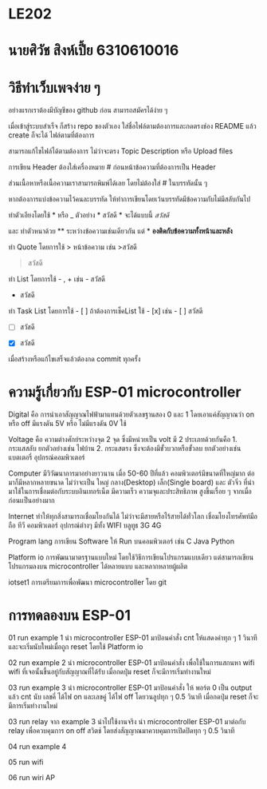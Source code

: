 # LE202 
# นายศิวัช สิงห์เปี้ย 6310610016
# วิธีทำเว็บเพจง่าย ๆ 
อย่างแรกเราต้องมีบัญชีของ github ก่อน สามารถสมัครได้ง่าย ๆ 

เมื่อเข้าสู่ระบบสำเร็จ ก็สร้าง repo ของตัวเอง ใส่ชื่อไฟล์ตามต้องการและกดตรงช่อง README แล้ว create ก็จะได้ ไฟล์ตามที่ต้องการ 

สามารถแก้ไขไฟล์ได้ตามต้องการ ไม่ว่าจะตรง Topic Description หรือ Upload files 

การเขียน Header ต้องใส่เครื่องหมาย # ก่อนหน้าข้อความที่ต้องการเป็น Header

ส่วนเนื้อหาหรือเนื้อความเราสามารถพิมพ์ได้เลย โดยไม่ต้องใส่ # ในบรรทัดนั้น ๆ 

หากต้องการแบ่งข้อความไว้คนละบรรทัด ให้ทำการเขียนโดยเว้นบรรทัดมีข้อความกับไม่มีสลับกันไป

ทำตัวเอียงโดยใช้ * หรือ _  ตัวอย่าง * สวัสดี * จะได้แบบนี้ *สวัสดี* 

และ ทำตัวหนาด้วย ** ระหว่างข้อความเช่นเดียวกัน แต่ * **องติดกับข้อความทั้งหน้าและหลัง** 

ทำ Quote โดยการใช้ > หน้าข้อความ เช่น >สวัสดี

>สวัสดี

ทำ List โดยการใช้ - , + เช่น - สวัสดี

- สวัสดี

ทำ Task List โดยการใช้ - [ ]  ถ้าต้องการเช็คList ใช้ - [x] เช่น - [ ] สวัสดี

- [ ] สวัสดี

- [x] สวัสดี

เมื่อสร้างหรือแก้ไขเสร็จแล้วต้องกด commit ทุกครั้ง

# ความรู้เกี่ยวกับ ESP-01 microcontroller
Digital คือ การนำเอาสัญญาณไฟฟ้ามาแทนด้วยตัวเลขฐานสอง 0 และ 1 โดยเอาแค่สัญญาณว่า on หรือ off  มีแรงดัน 5V หรือ ไม่มีแรงดัน 0V ใช้

Voltage คือ ความต่างศักย์ระหว่างจุด 2 จุด ซึ่งมีหน่วยเป็น volt มี 2 ประเภทด้วยกันคือ 1. กระแสสลับ ยกตัวอย่างเช่น ไฟบ้าน 2. กระแสตรง ซึ่งจะต้องมีขั้วบวกหรือขั้วลบ ยกตัวอย่างเช่น แบตเตอรี่ อุปกรณ์คอมพิวเตอร์

Computer มีวิวัฒนาการมาอย่างยาวนาน เมื่อ 50-60 ปีที่แล้ว คอมพิวเตอร์มีขนาดที่ใหญ่มาก ต่อมาก็มีหลากหลายขนาด ไม่ว่าจะเป็น ใหญ่ กลาง(Desktop) เล็ก(Single board) และ ตัวจิ๋ว ที่นำมาใช้ในการเชื่อมต่อกับระบบอินเทอร์เน็ต มีความเร็ว ความจุและประสิทธิภาพ สูงขึ้นเรื่อย ๆ จากเมื่อก่อนเเป็นอย่างมาก

Internet ทำให้ทุกสิ่งสามารถเชื่อมโยงกันได้ ไม่ว่าจะมีสายหรือไร้สายได้ทั่วโลก เชื่อมโยงโทรศัพท์มือถือ ทีวี คอมพิวเตอร์ อุปกรณ์ต่างๆ มีทั้ง WIFI บลูทูธ 3G 4G 

Program lang การเขียน Software ให้ Run บนคอมพิวเตอร์ เช่น C Java Python

Platform io การพัฒนามาตรฐานแบบใหม่ โดยใช้วิธีการเขียนโปรแกรมแบบเดียว แต่สามารถเขียนโปรแกรมลงบน microcontroller ได้หลายแบบ และหลากหลายผู้ผลิต

iotset1 การเตรียมการเพื่อพัฒนา microcontroller โดย git

# การทดลองบน ESP-01
01 run example 1 นำ microcontroller ESP-01 มาป้อนคำสั่ง cnt ให้แสดงค่าทุก ๆ 1 วินาที และจะเริ่มนับใหม่เมื่อถูก reset โดยใช้ Platform io

02 run example 2 นำ microcontroller ESP-01 มาป้อนคำสั่ง เพื่อใช้ในการแสกนหา wifi wifi ที่เจอนั้นขึ้นอยู๋กับสัญญาณที่ได้รับ เมื่อกดปุ่ม reset ก็จะมีการเริ่มทำงานใหม่

03 run example 3 นำ microcontroller ESP-01 มาป้อนคำสั่ง ให้ พอร์ต 0 เป็น output แล้ว cnt นับ เลขคี่ ได้ไฟ on และเลขคู่ ได้ไฟ off โดยวนลูปทุก ๆ 0.5 วินาที เมื่อกดปุ่ม reset ก็จะมีการเริ่มทำงานใหม่

03 run relay จาก example 3 นำไปใช้งานจริง นำ microcontroller ESP-01 มาต่อกับ relay เพื่อควบคุมการ on off สวิตช์ โดยส่งสัญญาณมาควบคุมการเปิดปิดทุก ๆ 0.5 วินาที
 
04 run example 4

05 run wifi

06 run wiri AP
